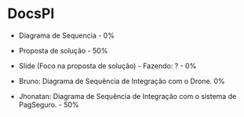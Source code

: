 # DocsPI

- Diagrama de Sequencia - 0%

- Proposta de solução - 50%

- Slide (Foco na proposta de solução) - Fazendo: ? - 0%


- Bruno: Diagrama de Sequência de Integração com o Drone. 0%
- Jhonatan: Diagrama de Sequência de Integração com o sistema de PagSeguro. - 50%
